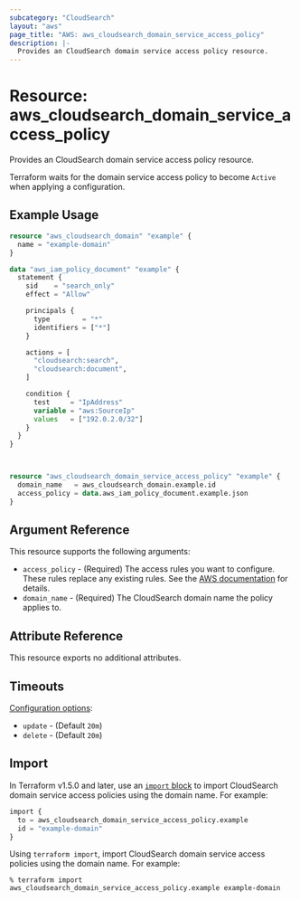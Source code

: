 ```yaml
---
subcategory: "CloudSearch"
layout: "aws"
page_title: "AWS: aws_cloudsearch_domain_service_access_policy"
description: |-
  Provides an CloudSearch domain service access policy resource. 
---
```


# Resource: aws_cloudsearch_domain_service_access_policy

Provides an CloudSearch domain service access policy resource.

Terraform waits for the domain service access policy to become `Active` when applying a configuration.

## Example Usage

```terraform
resource "aws_cloudsearch_domain" "example" {
  name = "example-domain"
}

data "aws_iam_policy_document" "example" {
  statement {
    sid    = "search_only"
    effect = "Allow"

    principals {
      type        = "*"
      identifiers = ["*"]
    }

    actions = [
      "cloudsearch:search",
      "cloudsearch:document",
    ]

    condition {
      test     = "IpAddress"
      variable = "aws:SourceIp"
      values   = ["192.0.2.0/32"]
    }
  }
}



resource "aws_cloudsearch_domain_service_access_policy" "example" {
  domain_name   = aws_cloudsearch_domain.example.id
  access_policy = data.aws_iam_policy_document.example.json
}
```

## Argument Reference

This resource supports the following arguments:

* `access_policy` - (Required) The access rules you want to configure. These rules replace any existing rules. See the [AWS documentation](https://docs.aws.amazon.com/cloudsearch/latest/developerguide/configuring-access.html) for details.
* `domain_name` - (Required) The CloudSearch domain name the policy applies to.

## Attribute Reference

This resource exports no additional attributes.

## Timeouts

[Configuration options](https://developer.hashicorp.com/terraform/language/resources/syntax#operation-timeouts):

* `update` - (Default `20m`)
* `delete` - (Default `20m`)

## Import

In Terraform v1.5.0 and later, use an [`import` block](https://developer.hashicorp.com/terraform/language/import) to import CloudSearch domain service access policies using the domain name. For example:

```terraform
import {
  to = aws_cloudsearch_domain_service_access_policy.example
  id = "example-domain"
}
```

Using `terraform import`, import CloudSearch domain service access policies using the domain name. For example:

```console
% terraform import aws_cloudsearch_domain_service_access_policy.example example-domain
```
